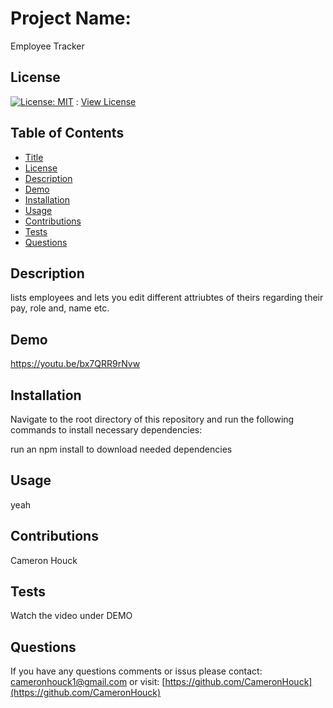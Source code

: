 
# Project Name:
  
Employee Tracker
  
## License
  
[![License: MIT](https://img.shields.io/badge/License-MIT-yellow.svg)](https://opensource.org/licenses/MIT) : [View License](https://opensource.org/licenses/MIT)
  
## Table of Contents
  
- [Title](#Project-Name)
- [License](#License)
- [Description](#Description)
- [Demo](#Demo)
- [Installation](#Installation)
- [Usage](#Usage)
- [Contributions](#Contributions)
- [Tests](#Tests)
- [Questions](#Questions)
  
## Description

lists employees and lets you edit different attriubtes of theirs regarding their pay, role and, name etc.

## Demo

https://youtu.be/bx7QRR9rNvw
  
## Installation
  
Navigate to the root directory of this repository and run the following commands to install necessary dependencies:
  
run an npm install to download needed dependencies
  
## Usage
  
yeah
  
## Contributions 
  
Cameron Houck
  
## Tests 
  
Watch the video under DEMO
  
## Questions 
  
If you have any questions comments or issus please contact: cameronhouck1@gmail.com or visit: [https://github.com/CameronHouck](https://github.com/CameronHouck)